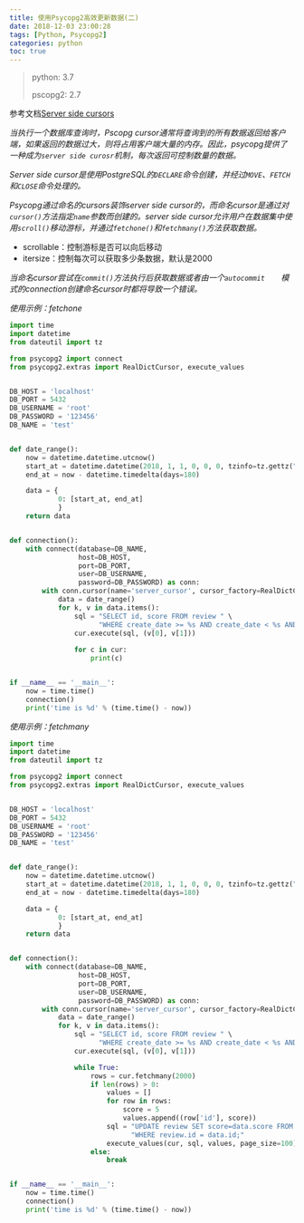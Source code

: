 ```yaml
---
title: 使用Psycopg2高效更新数据(二)
date: 2018-12-03 23:00:28
tags: [Python, Psycopg2]
categories: python
toc: true
---
```




> python: 3.7
>
> pscopg2: 2.7



参考文档[Server side cursors](http://initd.org/psycopg/docs/usage.html#server-side-cursors)

*当执行一个数据库查询时，Pscopg cursor通常将查询到的所有数据返回给客户端，如果返回的数据过大，则将占用客户端大量的内存。因此，psycopg提供了一种成为`server side curosr`机制，每次返回可控制数量的数据。*

*Server side cursor是使用PostgreSQL的`DECLARE`命令创建，并经过`MOVE`、`FETCH`和`CLOSE`命令处理的。*

*Psycopg通过命名的cursors装饰server side cursor的，而命名cursor是通过对`cursor()`方法指定`name`参数而创建的。server side cursor允许用户在数据集中使用`scroll()`移动游标，并通过`fetchone()`和`fetchmany()`方法获取数据。*

* scrollable：控制游标是否可以向后移动
* itersize：控制每次可以获取多少条数据，默认是2000



*当命名cursor尝试在`commit()`方法执行后获取数据或者由一个`autocommit	`模式的connection创建命名cursor时都将导致一个错误。*

*使用示例：fetchone*

```python
import time
import datetime
from dateutil import tz

from psycopg2 import connect
from psycopg2.extras import RealDictCursor, execute_values


DB_HOST = 'localhost'
DB_PORT = 5432
DB_USERNAME = 'root'
DB_PASSWORD = '123456'
DB_NAME = 'test'


def date_range():
    now = datetime.datetime.utcnow()
    start_at = datetime.datetime(2018, 1, 1, 0, 0, 0, tzinfo=tz.gettz("utc"))
    end_at = now - datetime.timedelta(days=180)

    data = {
            0: [start_at, end_at]
            }
    return data


def connection():
    with connect(database=DB_NAME,
                 host=DB_HOST,
                 port=DB_PORT,
                 user=DB_USERNAME,
                 password=DB_PASSWORD) as conn:
        with conn.cursor(name='server_cursor', cursor_factory=RealDictCursor) as cur:
            data = date_range()
            for k, v in data.items():
                sql = "SELECT id, score FROM review " \
                      "WHERE create_date >= %s AND create_date < %s AND score IS NULL;"
                cur.execute(sql, (v[0], v[1]))
                
                for c in cur:
                    print(c)


if __name__ == '__main__':
    now = time.time()
    connection()
    print('time is %d' % (time.time() - now))
```

*使用示例：fetchmany*

```python
import time
import datetime
from dateutil import tz

from psycopg2 import connect
from psycopg2.extras import RealDictCursor, execute_values


DB_HOST = 'localhost'
DB_PORT = 5432
DB_USERNAME = 'root'
DB_PASSWORD = '123456'
DB_NAME = 'test'


def date_range():
    now = datetime.datetime.utcnow()
    start_at = datetime.datetime(2018, 1, 1, 0, 0, 0, tzinfo=tz.gettz("utc"))
    end_at = now - datetime.timedelta(days=180)

    data = {
            0: [start_at, end_at]
            }
    return data


def connection():
    with connect(database=DB_NAME,
                 host=DB_HOST,
                 port=DB_PORT,
                 user=DB_USERNAME,
                 password=DB_PASSWORD) as conn:
        with conn.cursor(name='server_cursor', cursor_factory=RealDictCursor) as cur:
            data = date_range()
            for k, v in data.items():
                sql = "SELECT id, score FROM review " \
                      "WHERE create_date >= %s AND create_date < %s AND score IS NULL;"
                cur.execute(sql, (v[0], v[1]))

                while True:
                    rows = cur.fetchmany(2000)
                    if len(rows) > 0:
                        values = []
                        for row in rows:
                            score = 5
                            values.append((row['id'], score))
                        sql = "UPDATE review SET score=data.score FROM (VALUES %s) AS data (id, score) " \
                              "WHERE review.id = data.id;"
                        execute_values(cur, sql, values, page_size=100)
                    else:
                        break


if __name__ == '__main__':
    now = time.time()
    connection()
    print('time is %d' % (time.time() - now))
```

